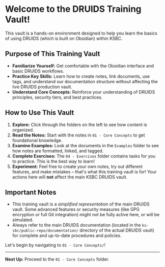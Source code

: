 # Welcome to the DRUIDS Training Vault!

This vault is a hands-on environment designed to help you learn the basics of using DRUIDS (which is built on Obsidian) within KSBC.

## Purpose of This Training Vault

*   **Familiarize Yourself:** Get comfortable with the Obsidian interface and basic DRUIDS workflows.
*   **Practice Key Skills:** Learn how to create notes, link documents, use tags, and understand our documentation structure without affecting the live DRUIDS production vault.
*   **Understand Core Concepts:** Reinforce your understanding of DRUIDS principles, security tiers, and best practices.

## How to Use This Vault

1.  **Explore:** Click through the folders on the left to see how content is organized.
2.  **Read the Notes:** Start with the notes in `01 - Core Concepts` to get foundational knowledge.
3.  **Examine Examples:** Look at the documents in the `Examples` folder to see how notes are formatted, linked, and tagged.
4.  **Complete Exercises:** The `04 - Exercises` folder contains tasks for you to practice. This is the best way to learn!
5.  **Experiment:** Feel free to create your own notes, try out different features, and make mistakes – that's what this training vault is for! Your actions here will **not** affect the main KSBC DRUIDS vault.

## Important Notes

*   This training vault is a *simplified representation* of the main DRUIDS vault. Some advanced features or security measures (like GPG encryption or full Git integration) might not be fully active here, or will be simulated.
*   Always refer to the main DRUIDS documentation (located in the `ks-sbc/public-repo/documentation/` directory of the actual DRUIDS vault) for complete and up-to-date procedures and policies.

Let's begin by navigating to `01 - Core Concepts/`!

---

**Next Up:** Proceed to the `01 - Core Concepts` folder.
